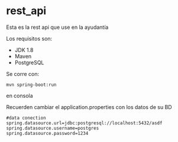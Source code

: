 # rest_api
Esta es la rest api que use en la ayudantía


Los requisitos son:

- JDK 1.8
- Maven 
- PostgreSQL

Se corre con:

```
mvn spring-boot:run
```
en consola


Recuerden cambiar el  application.properties con los datos de su BD

```
#data conection
spring.datasource.url=jdbc:postgresql://localhost:5432/asdf
spring.datasource.username=postgres
spring.datasource.password=1234
```
